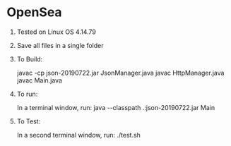 # OpenSea

1) Tested on Linux OS 4.14.79

2) Save all files in a single folder

3) To Build:

	javac -cp json-20190722.jar JsonManager.java
	javac HttpManager.java
	javac Main.java

4) To run:

	In a terminal window, run:
		java --classpath .:json-20190722.jar Main
5) To Test:

	In a second terminal window, run:
		./test.sh
